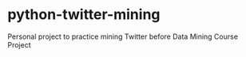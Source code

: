 # python-twitter-mining
Personal project to practice mining Twitter before Data Mining Course Project
